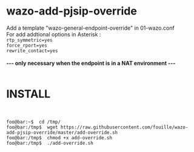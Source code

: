 # wazo-add-pjsip-override
Add a template "wazo-general-endpoint-override" in 01-wazo.conf<br>
For add addtional options in Asterisk :<br>
<code>rtp_symmetric=yes</code> <br>
<code>force_rport=yes</code> <br>
<code>rewrite_contact=yes</code> <br>
<br>
<b>--- only necessary when the endpoint is in a NAT environment ---<br></b>
<br>
# INSTALL<br>
<br>

```console
foo@bar:~$  cd /tmp/
foo@bar:/tmp$  wget https://raw.githubusercontent.com/fouille/wazo-add-pjsip-override/master/add-override.sh
foo@bar:/tmp$  chmod +x add-override.sh
foo@bar:/tmp$  ./add-override.sh
```
